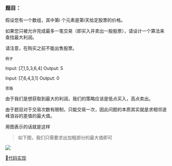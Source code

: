 ### 题目：

假设您有一个数组，其中第i 个元素是第i天给定股票的价格。

如果您只被允许完成最多一笔交易（即买入并卖出一股股票），请设计一个算法来查找最大利润。

请注意，在购买之前不能出售股票。

```例子```

Input: [7,1,5,3,6,4]
Output: 5

Input: [7,6,4,3,1]
Output: 0

```思路```

由于我们是想获取到最大的利润，我们的策略应该是低点买入，高点卖出。

由于题目对于交易次数有限制，只能交易一次，因此问题的本质其实就是求相邻波峰浪谷的差值的最大值。

用图表示的话就是这样
>如下图，我们只需要求出加粗部分的最大值即可
<img src="https://raw.githubusercontent.com/azl397985856/leetcode/master/assets/problems/121.best-time-to-buy-and-sell-stock.png" />


[代码实现](https://github.com/FreemenL/daily-algorithm/blob/master/0611/index.js)


